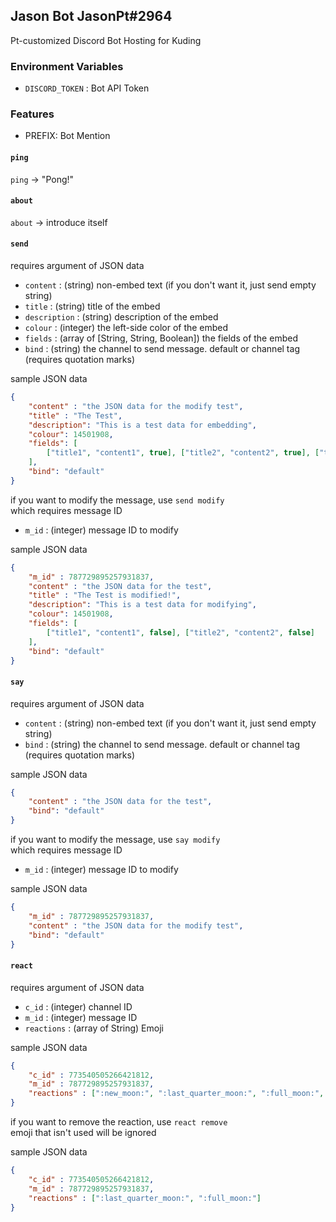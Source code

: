 Jason Bot JasonPt#2964
---
Pt-customized Discord Bot
Hosting for Kuding

### Environment Variables
- `DISCORD_TOKEN` : Bot API Token

### Features
- PREFIX: Bot Mention

#### `ping`
`ping` -> "Pong!"

#### `about`
`about` -> introduce itself

#### `send`
requires argument of JSON data    
- `content` : (string) non-embed text (if you don't want it, just send empty string)
- `title` : (string) title of the embed
- `description` : (string) description of the embed
- `colour` : (integer) the left-side color of the embed
- `fields` : (array of [String, String, Boolean]) the fields of the embed
- `bind` : (string) the channel to send message. default or channel tag (requires quotation marks)

sample JSON data
```json
{
	"content" : "the JSON data for the modify test",
	"title" : "The Test",
	"description": "This is a test data for embedding",
	"colour": 14501908,
	"fields": [
		["title1", "content1", true], ["title2", "content2", true], ["title3", "content3", false]
	],
	"bind": "default"
}
```

if you want to modify the message, use `send modify`    
which requires message ID
- `m_id` : (integer) message ID to modify

sample JSON data
```json
{
	"m_id" : 787729895257931837,
	"content" : "the JSON data for the test",
	"title" : "The Test is modified!",
	"description": "This is a test data for modifying",
	"colour": 14501908,
	"fields": [
		["title1", "content1", false], ["title2", "content2", false]
	],
	"bind": "default"
}
```

#### `say`
requires argument of JSON data
- `content` : (string) non-embed text (if you don't want it, just send empty string)
- `bind` : (string) the channel to send message. default or channel tag (requires quotation marks)

sample JSON data
```json
{
	"content" : "the JSON data for the test",
	"bind": "default"
}
```

if you want to modify the message, use `say modify`    
which requires message ID
- `m_id` : (integer) message ID to modify

sample JSON data
```json
{
	"m_id" : 787729895257931837,
	"content" : "the JSON data for the modify test",
	"bind": "default"
}
```

#### `react`
requires argument of JSON data
- `c_id` : (integer) channel ID
- `m_id` : (integer) message ID
- `reactions` : (array of String) Emoji

sample JSON data
```json
{
	"c_id" : 773540505266421812,
	"m_id" : 787729895257931837,
	"reactions" : [":new_moon:", ":last_quarter_moon:", ":full_moon:", ":boom:"]
}
```

if you want to remove the reaction, use `react remove`    
emoji that isn't used will be ignored    

sample JSON data
```json
{
	"c_id" : 773540505266421812,
	"m_id" : 787729895257931837,
	"reactions" : [":last_quarter_moon:", ":full_moon:"]
}
```
